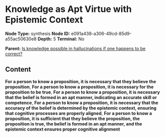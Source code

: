 # Knowledge as Apt Virtue with Epistemic Context

**Node Type:** synthesis
**Node ID:** e091a438-a306-49cd-85d9-a55ac50630e8
**Depth:** 5
**Terminal:** No

**Parent:** [Is knowledge possible in hallucinations if one happens to be correct?](is-knowledge-possible-in-hallucinations-if-one-happens-to-be-correct-antithesis-cffb0615-bfe6-473e-b310-35e9eefe56a8.md)

## Content

**For a person to know a proposition, it is necessary that they believe the proposition**, **For a person to know a proposition, it is necessary for the proposition to be true**, **For a person to know a proposition, it is necessary that the belief is formed in an apt manner, indicating an accurate skill or competence**, **For a person to know a proposition, it is necessary that the accuracy of the belief is determined by the epistemic context, ensuring that cognitive processes are properly aligned**, **For a person to know a proposition, it is sufficient that they believe the proposition, the proposition is true, the belief is formed in an apt manner, and the epistemic context ensures proper cognitive alignment**
